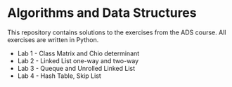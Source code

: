 # Algorithms and Data Structures
This repository contains solutions to the exercises from the ADS course. All exercises are written in Python.
- Lab 1 - Class Matrix and Chio determinant
- Lab 2 - Linked List one-way and two-way
- Lab 3 - Queque and Unrolled Linked List
- Lab 4 - Hash Table, Skip List